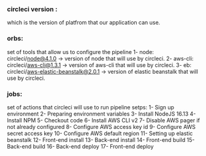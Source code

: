### circleci version : 
which is the version of platfrom that our application can use.

### orbs:
set of tools that allow us to configure the pipeline
1- node: circleci/node@4.1.0 -> version of node that will use by circleci.
2- aws-cli: circleci/aws-cli@1.3.1 -> version of aws-cli that will use by circleci.
3- eb: circleci/aws-elastic-beanstalk@2.0.1 -> version of elastic beanstalk
that will use by circleci.

### jobs:
set of actions that circleci will use to run pipeline
  setps:
      1- Sign up environment
      2- Preparing environment variables
      3- Install NodeJS 16.13
      4- Install NPM
      5- Checkout code
      6- Install AWS CLI v2
      7- Disable AWS pager if not already configured
      8- Configure AWS access key id
      9- Configure AWS secret access key 
      10- Configure AWS default region
      11- Setting up elastic beanstalk
      12- Front-end install
      13- Back-end install
      14- Front-end build
      15- Back-end build
      16- Back-end deploy
      17- Front-end deploy 

      































